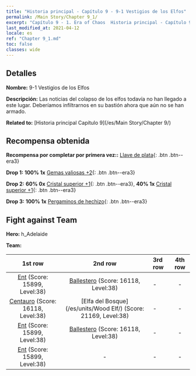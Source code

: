 ```yaml
---
title: "Historia principal - Capítulo 9 - 9-1 Vestigios de los Elfos"
permalink: /Main Story/Chapter 9_1/
excerpt: "Capítulo 9 - 1. Era of Chaos  Historia principal - Capítulo 9_1. 9-1 Vestigios de los Elfos"
last_modified_at: 2021-04-12
locale: es
ref: "Chapter 9_1.md"
toc: false
classes: wide
---
```


## Detalles

 **Nombre:** 9-1 Vestigios de los Elfos

 **Descripción:** Las noticias del colapso de los elfos todavía no han llegado a este lugar. Deberíamos infiltrarnos en su bastión ahora que aún no se han armado.

 **Related to:** [Historia principal Capítulo 9](/es/Main Story/Chapter 9/)

## Recompensa obtenida

 **Recompensa por completar por primera vez::** [Llave de plata](/es/Items/con_693/){: .btn .btn--era3}

 **Drop 1:** **100% 1x** [Gemas valiosas +2](/es/Items/mat_30/){: .btn .btn--era3}

 **Drop 2:** **60% 0x** [Cristal superior +1](/es/Items/mat_24/){: .btn .btn--era3}, **40% 1x** [Cristal superior +1](/es/Items/mat_24/){: .btn .btn--era3}

 **Drop 3:** **100% 1x** [Pergaminos de hechizo](/es/Items/con_694/){: .btn .btn--era3}


## Fight against Team
 **Hero:** h_Adelaide

 **Team:**


  | 1st row | 2nd row | 3rd row | 4th row |
  |:----:|:----:|:----|:----:|
  | [Ent](/es/units/Treant/) (Score: 15899, Level:38)  | [Ballestero](/es/units/Marksman/) (Score: 16118, Level:38)  | - | - |
  | [Centauro](/es/units/Centaur/) (Score: 16118, Level:38)  | [Elfa del Bosque](/es/units/Wood Elf/) (Score: 21169, Level:38)  | - | - |
  | [Ent](/es/units/Treant/) (Score: 15899, Level:38)  | [Ballestero](/es/units/Marksman/) (Score: 16118, Level:38)  | - | - |
  | [Ent](/es/units/Treant/) (Score: 15899, Level:38)  | - | - | - |


